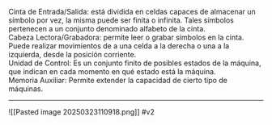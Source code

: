 Cinta de Entrada/Salida: está dividida en celdas capaces de almacenar un sı́mbolo por vez, la misma puede ser finita o infinita. Tales sı́mbolos pertenecen a un conjunto denominado alfabeto de la cinta.  
Cabeza Lectora/Grabadora: permite leer o grabar sı́mbolos en la cinta. Puede realizar movimientos de a una celda a la derecha o una a la izquierda, desde la posición corriente.  
Unidad de Control: Es un conjunto finito de posibles estados de la máquina, que indican en cada momento en qué estado está la máquina.   
Memoria Auxiliar: Permite extender la capacidad de cierto tipo de máquinas.  
***  
![[Pasted image 20250323110918.png]]
#v2 
